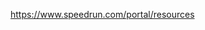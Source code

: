 <!--resources-->
<!--Links to the speedrun.com resources page-->
<!--srdc, src-->
https://www.speedrun.com/portal/resources